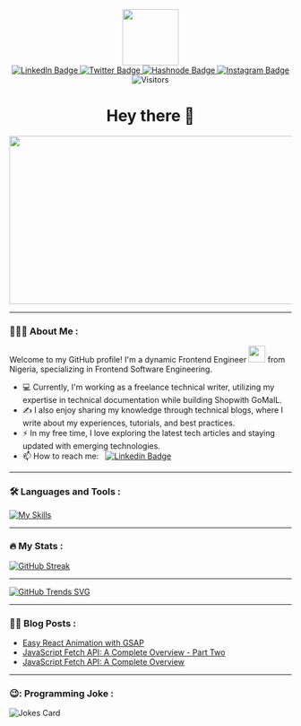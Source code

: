 <div id="header" align="center">
  <img src="https://media.giphy.com/media/M9gbBd9nbDrOTu1Mqx/giphy.gif" width="100"/>
</div>

<div id="badges" align="center">
  <a href="https://www.linkedin.com/in/graham-boyle-556471250">
    <img src="https://img.shields.io/badge/LinkedIn-gray?style=for-the-badge&logo=linkedin&logoColor=white" alt="LinkedIn Badge"/>
  </a>
  <a href="https://twitter.com/Dev__Grey">
    <img src="https://img.shields.io/badge/Twitter-blue?style=for-the-badge&logo=twitter&logoColor=white" alt="Twitter Badge"/>
  </a>
 <a href="https://greyboyle.hashnode.dev">
    <img src="https://img.shields.io/badge/Hashnode-purple?style=for-the-badge&logo=hashnode&logoColor=white" alt="Hashnode Badge"/>
  </a>
 <a href="https://instagram.com/greybillions">
    <img src="https://img.shields.io/badge/Instagram-brown?style=for-the-badge&logo=instagram&logoColor=white" alt="Instagram Badge"/>
  </a>
</div>

<div align="center">
    <img src="https://komarev.com/ghpvc/?username=greybillions&style=flat-square&color=green" alt="Visitors">
</div>

<h1 align="center">
  Hey there 👋
</h1>

<div align="center">
  <img src="https://media.giphy.com/media/dWesBcTLavkZuG35MI/giphy.gif" width="600" height="300"/>
</div>

---

### 👨🏽‍💻 About Me :

Welcome to my GitHub profile! I'm a dynamic Frontend Engineer <img src="https://media.giphy.com/media/WUlplcMpOCEmTGBtBW/giphy.gif" width="30"> from Nigeria, specializing in Frontend Software Engineering. 

- 💻 Currently, I'm working as a freelance technical writer, utilizing my expertise in technical documentation while building Shopwith GoMalL.
- ✍️ I also enjoy sharing my knowledge through technical blogs, where I write about my experiences, tutorials, and best practices.
- ⚡ In my free time, I love exploring the latest tech articles and staying updated with emerging technologies.
- 📫 How to reach me: &nbsp; [![Linkedin Badge](https://img.shields.io/badge/-Graham_Boyle-blue?style=flat&logo=Linkedin&logoColor=white)](https://www.linkedin.com/in/graham-boyle-556471250/)

---

### 🛠 Languages and Tools :
[![My Skills](https://skillicons.dev/icons?i=js,typescript,tailwind,git,jest,react,next,sqlite)](https://skillicons.dev)

---

### 🔥 My Stats :
[![GitHub Streak](https://streak-stats.demolab.com?user=Greybillions&theme=dark)](https://git.io/streak-stats)

---

[![GitHub Trends SVG](https://api.githubtrends.io/user/svg/Greybillions/repos?time_range=one_year&theme=bright_lights)](https://api.githubtrends.io/user/svg/Greybillions/repos?time_range=one_year&theme=bright_lights)



<!--[![Top Langs](https://github-readme-stats.vercel.app/api/top-langs/?username=greybillions&layout=compact&theme=vision-friendly-dark)](https://github.com/greybillions)-->


---

### ✍🏼 Blog Posts :
<!-- BLOG-POST-LIST:START -->
- [Easy React Animation with GSAP](https://greyboyle.hashnode.dev/easy-react-animation-with-gsap)
- [JavaScript Fetch API: A Complete Overview - Part Two](https://greyboyle.hashnode.dev/javascript-fetch-api-a-complete-overview-part-two)
- [JavaScript Fetch API: A Complete Overview](https://greyboyle.hashnode.dev/javascript-fetch-api-a-complete-overview)
<!-- BLOG-POST-LIST:END -->
---

### 😉: Programming Joke :
<!-- Markdown -->
![Jokes Card](https://readme-jokes.vercel.app/api)
